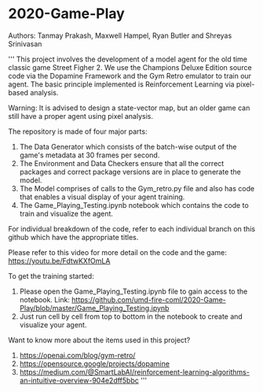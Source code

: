 # 2020-Game-Play
Authors: Tanmay Prakash, Maxwell Hampel, Ryan Butler and Shreyas Srinivasan

'''
This project involves the development of a model agent for the old time classic game Street Figher 2. 
We use the Champions Deluxe Edition source code via the Dopamine Framework and the Gym Retro emulator to train our agent.
The basic principle implemented is Reinforcement Learning via pixel-based analysis.

Warning: It is advised to design a state-vector map, but an older game can still have a proper agent using pixel analysis. 

The repository is made of four major parts: 

  1. The Data Generator which consists of the batch-wise output of the game's metadata at 30 frames per second.
  2. The Environment and Data Checkers ensure that all the correct packages and correct package versions are in place to generate the model. 
  3. The Model comprises of calls to the Gym_retro.py file and also has code that enables a visual display of your agent training. 
  4. The Game_Playing_Testing.ipynb notebook which contains the code to train and visualize the agent. 

For individual breakdown of the code, refer to each individual branch on this github which have the appropriate titles. 

Please refer to this video for more detail on the code and the game:
https://youtu.be/FdtwKXfOmLA
  
To get the training started:
  1. Please open the Game_Playing_Testing.ipynb file to gain access to the notebook. 
     Link: https://github.com/umd-fire-coml/2020-Game-Play/blob/master/Game_Playing_Testing.ipynb
  2. Just run cell by cell from top to bottom in the notebook to create and visualize your agent. 
  
Want to know more about the items used in this project?
  1) https://openai.com/blog/gym-retro/ 
  2) https://opensource.google/projects/dopamine
  3) https://medium.com/@SmartLabAI/reinforcement-learning-algorithms-an-intuitive-overview-904e2dff5bbc
  '''
  

